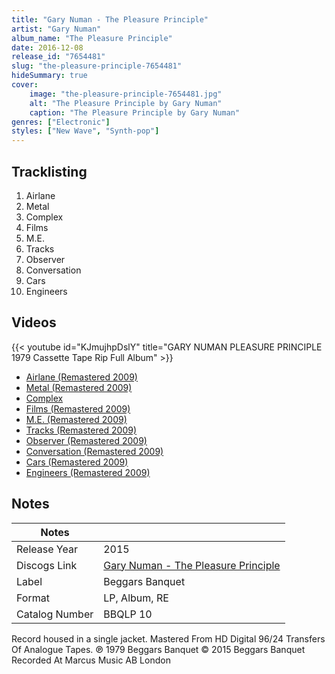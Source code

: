 ```yaml
---
title: "Gary Numan - The Pleasure Principle"
artist: "Gary Numan"
album_name: "The Pleasure Principle"
date: 2016-12-08
release_id: "7654481"
slug: "the-pleasure-principle-7654481"
hideSummary: true
cover:
    image: "the-pleasure-principle-7654481.jpg"
    alt: "The Pleasure Principle by Gary Numan"
    caption: "The Pleasure Principle by Gary Numan"
genres: ["Electronic"]
styles: ["New Wave", "Synth-pop"]
---
```


## Tracklisting
1. Airlane
2. Metal
3. Complex
4. Films
5. M.E.
6. Tracks
7. Observer
8. Conversation
9. Cars
10. Engineers

## Videos
{{< youtube id="KJmujhpDslY" title="GARY NUMAN PLEASURE PRINCIPLE 1979 Cassette Tape Rip Full Album" >}}
- [Airlane (Remastered 2009)](https://www.youtube.com/watch?v=4Kv0yLg4LBQ)
- [Metal (Remastered 2009)](https://www.youtube.com/watch?v=ZmZ6_tbLgXM)
- [Complex](https://www.youtube.com/watch?v=QKAb_J_NGyQ)
- [Films (Remastered 2009)](https://www.youtube.com/watch?v=6HbIGk6zH_k)
- [M.E. (Remastered 2009)](https://www.youtube.com/watch?v=-C_ijHitM-Q)
- [Tracks (Remastered 2009)](https://www.youtube.com/watch?v=uTgDYuOmUW0)
- [Observer (Remastered 2009)](https://www.youtube.com/watch?v=iOwiOhBusgs)
- [Conversation (Remastered 2009)](https://www.youtube.com/watch?v=7_kIjBaxhO0)
- [Cars (Remastered 2009)](https://www.youtube.com/watch?v=LrjM8Fi7J58)
- [Engineers (Remastered 2009)](https://www.youtube.com/watch?v=qW2DML0OCOM)


## Notes

| Notes          |             |
| ---------------| ----------- |
| Release Year   | 2015 |
| Discogs Link   | [Gary Numan - The Pleasure Principle](https://www.discogs.com/release/7654481-Gary-Numan-The-Pleasure-Principle) |
| Label          | Beggars Banquet |
| Format         | LP, Album, RE |
| Catalog Number | BBQLP 10 |

Record housed in a single jacket.  Mastered From HD Digital 96/24 Transfers Of Analogue Tapes.  ℗ 1979 Beggars Banquet © 2015 Beggars Banquet  Recorded At Marcus Music AB London

